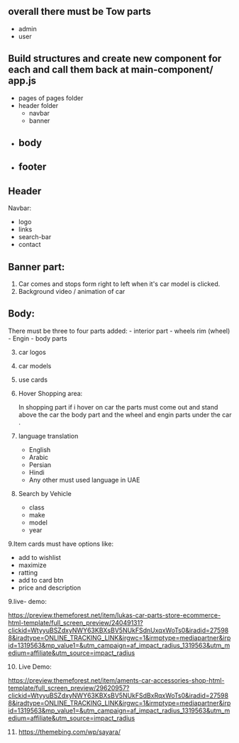 ## overall there must be Tow parts

- admin 
- user

## Build structures and create new component for each and call them back at main-component/ app.js

- pages of pages folder
- header folder 
    - navbar
    - banner
- body
    - 
- footer
    - 
## Header
Navbar: 
- logo
- links
- search-bar
- contact 

## Banner part:
1. Car comes and stops form right to left when it's car model is clicked.
2. Background video / animation of car 

## Body:
There must be three to four parts added:
    - interior part 
    - wheels rim (wheel)
    - Engin 
    - body parts


3. car logos
4. car models 
5. use cards 
6. Hover Shopping area:

    In shopping part if i hover on car the parts must come out and stand above the car the body part and the wheel and engin parts under the car .

7. language translation
    - English
    - Arabic
    - Persian
    - Hindi
    - Any other must used language in UAE

8. Search by Vehicle
    - class
    - make
    - model
    - year

9.Item cards must have options like:
 - add to wishlist 
 - maximize 
 - ratting
 - add to card btn
 - price and description

9.live- demo:

https://preview.themeforest.net/item/lukas-car-parts-store-ecommerce-html-template/full_screen_preview/24049131?clickid=WtyyuBSZdxyNWY63KBXsBV5NUkFSdnUxqxWoTs0&iradid=275988&iradtype=ONLINE_TRACKING_LINK&irgwc=1&irmptype=mediapartner&irpid=1319563&mp_value1=&utm_campaign=af_impact_radius_1319563&utm_medium=affiliate&utm_source=impact_radius

10. Live Demo:

https://preview.themeforest.net/item/aments-car-accessories-shop-html-template/full_screen_preview/29620957?clickid=WtyyuBSZdxyNWY63KBXsBV5NUkFSdBxRqxWoTs0&iradid=275988&iradtype=ONLINE_TRACKING_LINK&irgwc=1&irmptype=mediapartner&irpid=1319563&mp_value1=&utm_campaign=af_impact_radius_1319563&utm_medium=affiliate&utm_source=impact_radius


11. https://themebing.com/wp/sayara/